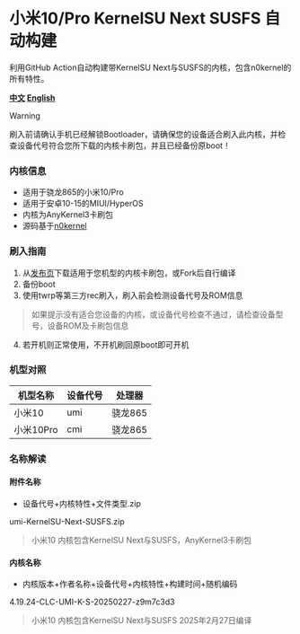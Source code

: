 # 小米10/Pro KernelSU Next SUSFS 自动构建
利用GitHub Action自动构建带KernelSU Next与SUSFS的内核，包含n0kernel的所有特性。

**[中文](README.md) [English](README_EN.md)**
> [!WARNING]
>刷入前请确认手机已经解锁Bootloader，请确保您的设备适合刷入此内核，并检查设备代号符合您所下载的内核卡刷包，并且已经备份原boot！

### 内核信息
- 适用于骁龙865的小米10/Pro
- 适用于安卓10-15的MIUI/HyperOS
- 内核为AnyKernel3卡刷包
- 源码基于[n0kernel](https://github.com/jhchong94/kernel_xiaomi_sm8250_n0kernel)

### 刷入指南
1. 从[发布页](https://github.com/clcwpwqi/xiaomi10-kernelsu-susfs-kernel-build/releases)下载适用于您机型的内核卡刷包，或Fork后自行编译
2. 备份boot
3. 使用twrp等第三方rec刷入，刷入前会检测设备代号及ROM信息
> 如果提示没有适合您设备的内核，或设备代号检查不通过，请检查设备型号，设备ROM及卡刷包信息
4. 若开机则正常使用，不开机刷回原boot即可开机

### 机型对照
| 机型名称  | 设备代号 | 处理器 |
| ------------- | ------------- | ------------- |
| 小米10  | umi  | 骁龙865 |
| 小米10Pro  | cmi  | 骁龙865 |

### 名称解读
#### 附件名称
- 设备代号+内核特性+文件类型.zip

umi-KernelSU-Next-SUSFS.zip
> 小米10 内核包含KernelSU Next与SUSFS，AnyKernel3卡刷包
#### 内核名称
- 内核版本+作者名称+设备代号+内核特性+构建时间+随机编码

4.19.24-CLC-UMI-K-S-20250227-z9m7c3d3
> 小米10 内核包含KernelSU Next与SUSFS 2025年2月27日编译
> 
